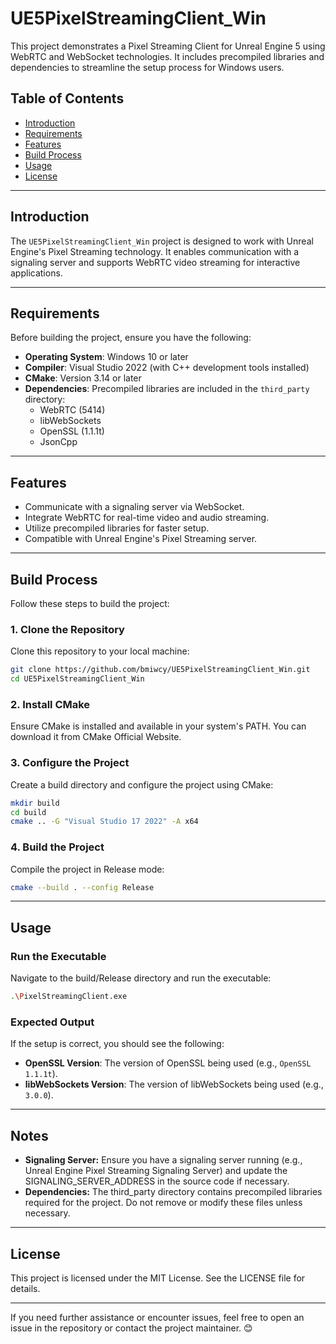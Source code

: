 # UE5PixelStreamingClient_Win

This project demonstrates a Pixel Streaming Client for Unreal Engine 5 using WebRTC and WebSocket technologies. It includes precompiled libraries and dependencies to streamline the setup process for Windows users.

## Table of Contents

- [Introduction](#introduction)
- [Requirements](#requirements)
- [Features](#features)
- [Build Process](#build-process)
- [Usage](#usage)
- [License](#license)

---

## Introduction

The `UE5PixelStreamingClient_Win` project is designed to work with Unreal Engine's Pixel Streaming technology. It enables communication with a signaling server and supports WebRTC video streaming for interactive applications.

---

## Requirements

Before building the project, ensure you have the following:

- **Operating System**: Windows 10 or later
- **Compiler**: Visual Studio 2022 (with C++ development tools installed)
- **CMake**: Version 3.14 or later
- **Dependencies**: Precompiled libraries are included in the `third_party` directory:
  - WebRTC (5414)
  - libWebSockets
  - OpenSSL (1.1.1t)
  - JsonCpp

---

## Features

- Communicate with a signaling server via WebSocket.
- Integrate WebRTC for real-time video and audio streaming.
- Utilize precompiled libraries for faster setup.
- Compatible with Unreal Engine's Pixel Streaming server.

---

## Build Process

Follow these steps to build the project:

### 1. Clone the Repository

Clone this repository to your local machine:
```bash
git clone https://github.com/bmiwcy/UE5PixelStreamingClient_Win.git
cd UE5PixelStreamingClient_Win
```

### 2. Install CMake
Ensure CMake is installed and available in your system's PATH. You can download it from CMake Official Website.

### 3. Configure the Project
Create a build directory and configure the project using CMake:
```bash
mkdir build
cd build
cmake .. -G "Visual Studio 17 2022" -A x64
```

### 4. Build the Project
Compile the project in Release mode:
```bash
cmake --build . --config Release
```

---

## Usage 
### Run the Executable
Navigate to the build/Release directory and run the executable:
```bash
.\PixelStreamingClient.exe
```
### Expected Output

If the setup is correct, you should see the following:

- **OpenSSL Version**: The version of OpenSSL being used (e.g., `OpenSSL 1.1.1t`).
- **libWebSockets Version**: The version of libWebSockets being used (e.g., `3.0.0`).

---

## Notes

- **Signaling Server:** Ensure you have a signaling server running (e.g., Unreal Engine Pixel Streaming Signaling Server) and update the SIGNALING_SERVER_ADDRESS in the source code if necessary.
- **Dependencies:** The third_party directory contains precompiled libraries required for the project. Do not remove or modify these files unless necessary.

---

## License
This project is licensed under the MIT License. See the LICENSE file for details.

---

If you need further assistance or encounter issues, feel free to open an issue in the repository or contact the project maintainer. 😊